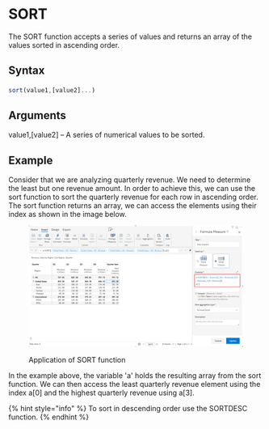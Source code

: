 # SORT

The SORT function accepts a series of values and returns an array of the values sorted in ascending order.

## Syntax

```javascript
sort(value1,[value2]...)
```

## Arguments

value1,\[value2] – A series of numerical values to be sorted.

## Example

Consider that we are analyzing quarterly revenue. We need to determine the least but one revenue amount. In order to achieve this, we can use the sort function to sort the quarterly revenue for each row in ascending order. The sort function returns an array, we can access the elements using their index as shown in the image below.

<figure><img src="../../.gitbook/assets/image (164).png" alt=""><figcaption><p>Application of SORT function</p></figcaption></figure>

In the example above, the variable 'a' holds the resulting array from the sort function. We can then access the least quarterly revenue element using the index a\[0] and the highest quarterly revenue using a\[3].

{% hint style="info" %}
To sort in descending order use the SORTDESC function.
{% endhint %}
